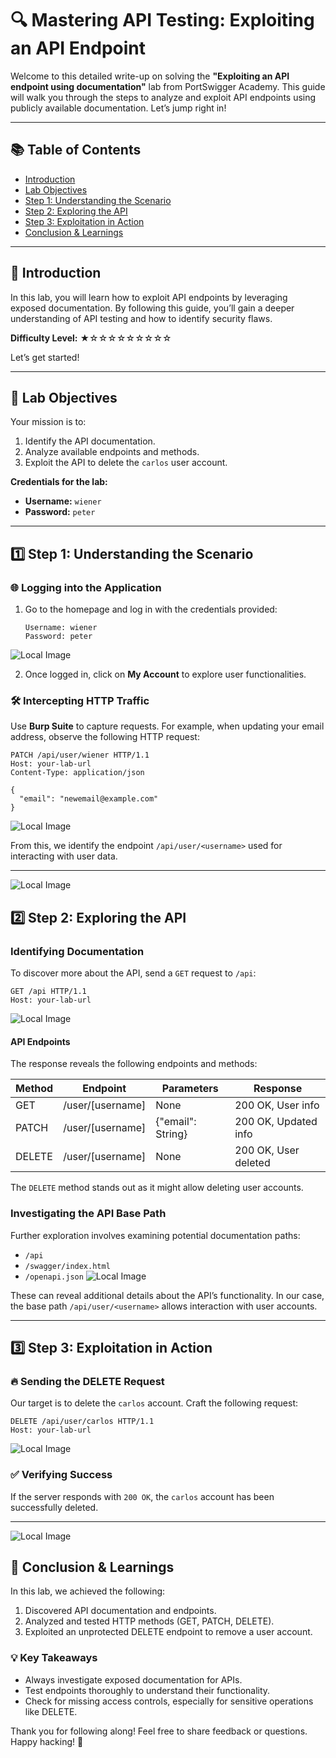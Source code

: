 # 🔍 Mastering API Testing: Exploiting an API Endpoint

Welcome to this detailed write-up on solving the **"Exploiting an API endpoint using documentation"** lab from PortSwigger Academy. This guide will walk you through the steps to analyze and exploit API endpoints using publicly available documentation. Let’s jump right in!

---

## 📚 Table of Contents

- [Introduction](#introduction)
- [Lab Objectives](#lab-objectives)
- [Step 1: Understanding the Scenario](#step-1-understanding-the-scenario)
- [Step 2: Exploring the API](#step-2-exploring-the-api)
- [Step 3: Exploitation in Action](#step-3-exploitation-in-action)
- [Conclusion & Learnings](#conclusion--learnings)

---

## 📝 Introduction

In this lab, you will learn how to exploit API endpoints by leveraging exposed documentation. By following this guide, you’ll gain a deeper understanding of API testing and how to identify security flaws.

**Difficulty Level:** ★☆☆☆☆☆☆☆☆☆

Let’s get started!

---

## 🎯 Lab Objectives

Your mission is to:

1. Identify the API documentation.
2. Analyze available endpoints and methods.
3. Exploit the API to delete the `carlos` user account.

**Credentials for the lab:**

- **Username:** `wiener`
- **Password:** `peter`

---

## 1️⃣ Step 1: Understanding the Scenario

### 🌐 Logging into the Application

1. Go to the homepage and log in with the credentials provided:

   ```plaintext
   Username: wiener
   Password: peter
   ```
![Local Image](img/1_login.png "Local Image")

2. Once logged in, click on **My Account** to explore user functionalities.

### 🛠 Intercepting HTTP Traffic

Use **Burp Suite** to capture requests. For example, when updating your email address, observe the following HTTP request:

```http
PATCH /api/user/wiener HTTP/1.1
Host: your-lab-url
Content-Type: application/json

{
  "email": "newemail@example.com"
}
```
![Local Image](img/2_updating_the_email.png "Local Image")

From this, we identify the endpoint `/api/user/<username>` used for interacting with user data.

---
![Local Image](img/3_Capture_HTTP_Requests.png "Local Image")

## 2️⃣ Step 2: Exploring the API

### Identifying Documentation

To discover more about the API, send a `GET` request to `/api`:

```http
GET /api HTTP/1.1
Host: your-lab-url
```
![Local Image](img/5_Discover_API_Documentation.png "Local Image")
#### API Endpoints

The response reveals the following endpoints and methods:

| Method | Endpoint              | Parameters        | Response            |
|--------|-----------------------|-------------------|---------------------|
| GET    | /user/[username]      | None              | 200 OK, User info   |
| PATCH  | /user/[username]      | {"email": String} | 200 OK, Updated info|
| DELETE | /user/[username]      | None              | 200 OK, User deleted|

The `DELETE` method stands out as it might allow deleting user accounts.

### Investigating the API Base Path

Further exploration involves examining potential documentation paths:

- `/api`
- `/swagger/index.html`
- `/openapi.json`
![Local Image](img/4_Discover_API_Documentation.png "Local Image")

These can reveal additional details about the API’s functionality. In our case, the base path `/api/user/<username>` allows interaction with user accounts.

---

## 3️⃣ Step 3: Exploitation in Action

### 🔥 Sending the DELETE Request

Our target is to delete the `carlos` account. Craft the following request:

```http
DELETE /api/user/carlos HTTP/1.1
Host: your-lab-url
```
![Local Image](img/6_Send_the_Exploit.png "Local Image")
### ✅ Verifying Success

If the server responds with `200 OK`, the `carlos` account has been successfully deleted.

---
![Local Image](img/7_Finish.png "Local Image")
## 📌 Conclusion & Learnings

In this lab, we achieved the following:

1. Discovered API documentation and endpoints.
2. Analyzed and tested HTTP methods (GET, PATCH, DELETE).
3. Exploited an unprotected DELETE endpoint to remove a user account.

### 💡 Key Takeaways

- Always investigate exposed documentation for APIs.
- Test endpoints thoroughly to understand their functionality.
- Check for missing access controls, especially for sensitive operations like DELETE.

Thank you for following along! Feel free to share feedback or questions. Happy hacking! 🎉

